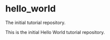 # hello_world
The initial tutorial repository.

This is the initial Hello World tutorial repository. 
